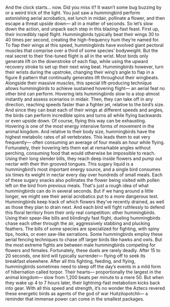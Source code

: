 And the clock starts... now. Did you miss it? It wasn’t some bug buzzing by  or a weird trick of the light. You just saw a hummingbird perform astonishing aerial acrobatics, eat lunch in midair, pollinate a flower, and then escape a threat upside down— all in a matter of seconds. So let’s slow down the action, and unpack each step in this blazing-fast feast. First up, their incredibly rapid flight. Hummingbirds typically beat their wings  30 to 40 times per second, creating the high-frequency hum  they’re named for. To flap their wings at this speed, hummingbirds have evolved  giant pectoral muscles that comprise over a third  of some species’ bodyweight. But the real secret to their fine-tuned flight is all in the wrist. Most birds only generate lift  on the downstroke of each flap, while using the upward recovery stroke  to set up their next wing beat. Hummingbirds however,  turn their wrists during the upstroke, changing their wing’s angle to flap  in a figure 8 pattern that continually generates lift  throughout their wingbeats. Alongside their massive muscles, this special lift-producing technique allows hummingbirds to achieve  sustained hovering flight— an aerial feat no other bird can perform. Hovering lets hummingbirds slow  to a stop almost instantly and assess scenarios in midair. Then, they can take off in any direction, reaching speeds faster than a fighter jet, relative to the bird’s size. And since they can beat each of their wings at different speeds and angles, the birds can perform  incredible spins and turns all while flying backwards  or even upside down. Of course, flying this way  can be exhausting. Hovering is one of the most energy intensive forms of movement in the animal kingdom. And relative to their body size, hummingbirds have the highest  metabolic rates of all vertebrates. This leads them to eat very frequently— often consuming an average  of four meals an hour while flying. Fortunately, their hovering lets them eat at remarkable angles without perching, consuming food that would otherwise be impossible to reach. Using their long slender bills, they reach deep inside flowers  and pump out nectar with their thin grooved tongues. This sugary liquid is a hummingbird’s most important energy source, and a single bird consumes six times  its weight in nectar every day over hundreds of small meals. Each of these sugary snacks also  pollinates the flower being visited with pollen left on the bird  from previous meals. That's just a rough idea of what hummingbirds can do in several seconds. But if we hang around a little longer, we might see their aerial acrobatics put to a more dangerous test. Hummingbirds keep track of which flowers they've recently drained, as well as those they plan to drain next. And each bird will fight ruthlessly  to defend this floral territory from their only real competition:  other hummingbirds. Using their spear-like bills  and blindingly fast flight, dueling hummingbirds chase each other  through the air, aggressively stabbing  and plucking feathers. The bills of some species are specialized for fighting, with spiny tips, hooks,  or even saw-like serrations. Some hummingbirds employ  these aerial fencing techniques to chase off larger birds  like hawks and owls. But the most extreme fights are between male hummingbirds competing for flowers and females. Fortunately, these duels  are rarely deadly. After 15 to 20 seconds, one bird will typically surrender— flying off to seek its breakfast  elsewhere. After all this fighting, feeding,  and flying, hummingbirds sometimes need  to sleep off the day’s events in a mild form of hibernation  called torpor. Their hearts— proportionally  the largest in the animal kingdom— slow from 1,200 beats per minute  to a mere 50. But when they wake up 4 to 7 hours later, their lightning-fast metabolism  kicks back into gear. With all this speed and strength, it’s no wonder the Aztecs revered  these energetic birds as agents of the god of war  Huitzilopotchli— a reminder that immense power  can come in the smallest packages. 
